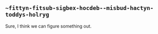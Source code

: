 ## `~fittyn-fitsub-sigbex-hocdeb--misbud-hactyn-toddys-holryg`
Sure, I think we can figure something out.